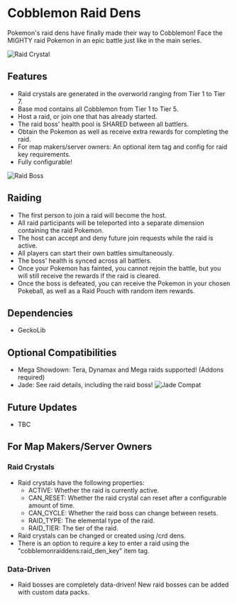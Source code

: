 # Cobblemon Raid Dens
Pokemon's raid dens have finally made their way to Cobblemon! Face the MIGHTY raid Pokemon in an epic battle just like in the main series.

![Raid Crystal](https://i.imgur.com/cM3615S.png)

## Features
- Raid crystals are generated in the overworld ranging from Tier 1 to Tier 7.
- Base mod contains all Cobblemon from Tier 1 to Tier 5.
- Host a raid, or join one that has already started.
- The raid boss' health pool is SHARED between all battlers.
- Obtain the Pokemon as well as receive extra rewards for completing the raid.
- For map makers/server owners: An optional item tag and config for raid key requirements.
- Fully configurable!

![Raid Boss](https://i.imgur.com/u5zD078.png)

## Raiding
- The first person to join a raid will become the host.
- All raid participants will be teleported into a separate dimension containing the raid Pokemon.
- The host can accept and deny future join requests while the raid is active.
- All players can start their own battles simultaneously.
- The boss' health is synced across all battlers.
- Once your Pokemon has fainted, you cannot rejoin the battle, but you will still receive the rewards if the raid is cleared.
- Once the boss is defeated, you can receive the Pokemon in your chosen Pokeball, as well as a Raid Pouch with random item rewards.

## Dependencies
- GeckoLib

## Optional Compatibilities
- Mega Showdown: Tera, Dynamax and Mega raids supported! (Addons required)
- Jade: See raid details, including the raid boss!
![Jade Compat](https://i.imgur.com/Zw6mWA2.png)

## Future Updates
- TBC

## For Map Makers/Server Owners
### Raid Crystals
- Raid crystals have the following properties:
  - ACTIVE: Whether the raid is currently active.
  - CAN_RESET: Whether the raid crystal can reset after a configurable amount of time.
  - CAN_CYCLE: Whether the raid boss can change between resets.
  - RAID_TYPE: The elemental type of the raid.
  - RAID_TIER: The tier of the raid.
- Raid crystals can be changed or created using /crd dens.
- There is an option to require a key to enter a raid using the "cobblemonraiddens:raid_den_key" item tag.

### Data-Driven
- Raid bosses are completely data-driven! New raid bosses can be added with custom data packs.